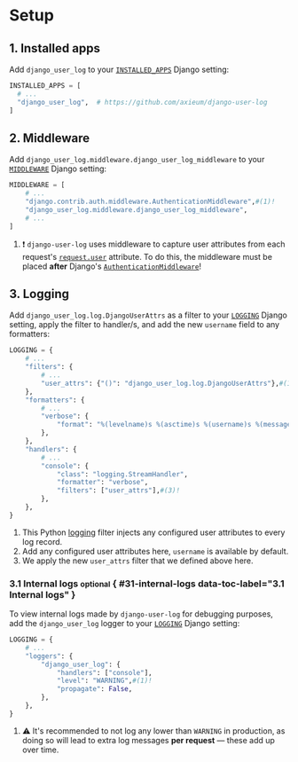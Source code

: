# Setup

## 1. Installed apps

Add `django_user_log` to your [`INSTALLED_APPS`][django:installed_apps] Django setting:

```py
INSTALLED_APPS = [
  # ...
  "django_user_log",  # https://github.com/axieum/django-user-log
]
```

## 2. Middleware

Add `django_user_log.middleware.django_user_log_middleware` to your
[`MIDDLEWARE`][django:middleware] Django setting:

```py
MIDDLEWARE = [
    # ...
    "django.contrib.auth.middleware.AuthenticationMiddleware",#(1)!
    "django_user_log.middleware.django_user_log_middleware",
    # ...
]
```

1. :exclamation: `django-user-log` uses middleware to capture user
   attributes from each request's [`request.user`][django:request_user]
   attribute. To do this, the middleware must be placed **after** Django's
   [`AuthenticationMiddleware`][django:auth_middleware]!

## 3. Logging

Add `django_user_log.log.DjangoUserAttrs` as a filter to your
[`LOGGING`][django:logging] Django setting, apply the filter to handler/s, and
add the new `username` field to any formatters:

```py
LOGGING = {
    # ...
    "filters": {
        # ...
        "user_attrs": {"()": "django_user_log.log.DjangoUserAttrs"},#(1)!
    },
    "formatters": {
        # ...
        "verbose": {
            "format": "%(levelname)s %(asctime)s %(username)s %(message)s",#(2)!
        },
    },
    "handlers": {
        # ...
        "console": {
            "class": "logging.StreamHandler",
            "formatter": "verbose",
            "filters": ["user_attrs"],#(3)!
        },
    },
}
```

1. This Python [logging][python:logging] filter injects any configured user
   attributes to every log record.
2. Add any configured user attributes here, `username` is available by default.
3. We apply the new `user_attrs` filter that we defined above here.

### 3.1 Internal logs <small>optional</small> { #31-internal-logs data-toc-label="3.1 Internal logs" }

To view internal logs made by `django-user-log` for debugging purposes, add the
`django_user_log` logger to your [`LOGGING`][django:logging] Django setting:

```py
LOGGING = {
    # ...
    "loggers": {
        "django_user_log": {
            "handlers": ["console"],
            "level": "WARNING",#(1)!
            "propagate": False,
        },
    },
}
```

1. :warning: It's recommended to not log any lower than `WARNING` in production,
   as doing so will lead to extra log messages **per request** &mdash; these add
   up over time.

[django:auth_middleware]: https://docs.djangoproject.com/en/stable/ref/middleware/#django.contrib.auth.middleware.AuthenticationMiddleware
[django:installed_apps]: https://docs.djangoproject.com/en/stable/ref/settings/#installed-apps
[django:logging]: https://docs.djangoproject.com/en/stable/ref/settings/#logging
[django:middleware]: https://docs.djangoproject.com/en/stable/ref/settings/#middleware
[django:request_user]: https://docs.djangoproject.com/en/stable/ref/request-response/#django.http.HttpRequest.user
[python:logging]: https://docs.python.org/3/library/logging.html
